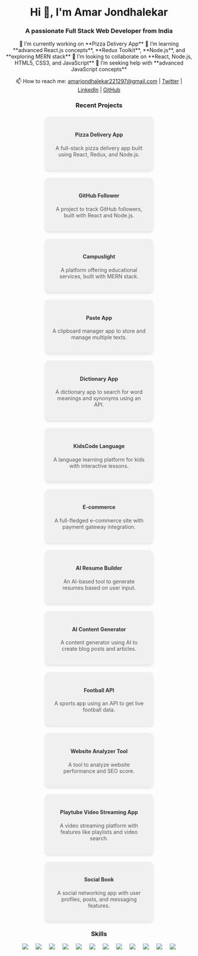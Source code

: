 <h1 align="center">Hi 👋, I'm Amar Jondhalekar</h1>
<h3 align="center">A passionate Full Stack Web Developer from India</h3>

<!-- About Section -->
<p align="center"> 
  🔭 I’m currently working on **Pizza Delivery App**  
  🌱 I’m learning **advanced React.js concepts**, **Redux Toolkit**, **Node.js**, and **exploring MERN stack**  
  👯 I’m looking to collaborate on **React, Node.js, HTML5, CSS3, and JavaScript**  
  🤝 I’m seeking help with **advanced JavaScript concepts**  
</p>

<!-- Social Links Section -->
<p align="center">
  📫 How to reach me: 
  <a href="mailto:amarjondhalekar221297@gmail.com">amarjondhalekar221297@gmail.com</a> | 
  <a href="https://twitter.com/AmarJondhaleka1" target="_blank">Twitter</a> | 
  <a href="https://www.linkedin.com/in/amar-jondhalekar/" target="_blank">LinkedIn</a> | 
  <a href="https://github.com/AmarJondhalekar" target="_blank">GitHub</a>
</p>

<!-- Recent Projects Section -->
<h3 align="center">Recent Projects</h3>
<div style="display: flex; flex-wrap: wrap; justify-content: center; gap: 20px; margin-top: 20px;">

  <div style="background: #f0f0f0; padding: 20px; width: 250px; border-radius: 10px; box-shadow: 0 4px 6px rgba(0, 0, 0, 0.1); transition: transform 0.3s ease-in-out;">
    <h4 style="text-align: center; color: #333;">Pizza Delivery App</h4>
    <p style="text-align: center; color: #555;">A full-stack pizza delivery app built using React, Redux, and Node.js.</p>
  </div>

  <div style="background: #f0f0f0; padding: 20px; width: 250px; border-radius: 10px; box-shadow: 0 4px 6px rgba(0, 0, 0, 0.1); transition: transform 0.3s ease-in-out;">
    <h4 style="text-align: center; color: #333;">GitHub Follower</h4>
    <p style="text-align: center; color: #555;">A project to track GitHub followers, built with React and Node.js.</p>
  </div>

  <div style="background: #f0f0f0; padding: 20px; width: 250px; border-radius: 10px; box-shadow: 0 4px 6px rgba(0, 0, 0, 0.1); transition: transform 0.3s ease-in-out;">
    <h4 style="text-align: center; color: #333;">Campuslight</h4>
    <p style="text-align: center; color: #555;">A platform offering educational services, built with MERN stack.</p>
  </div>

  <div style="background: #f0f0f0; padding: 20px; width: 250px; border-radius: 10px; box-shadow: 0 4px 6px rgba(0, 0, 0, 0.1); transition: transform 0.3s ease-in-out;">
    <h4 style="text-align: center; color: #333;">Paste App</h4>
    <p style="text-align: center; color: #555;">A clipboard manager app to store and manage multiple texts.</p>
  </div>

  <div style="background: #f0f0f0; padding: 20px; width: 250px; border-radius: 10px; box-shadow: 0 4px 6px rgba(0, 0, 0, 0.1); transition: transform 0.3s ease-in-out;">
    <h4 style="text-align: center; color: #333;">Dictionary App</h4>
    <p style="text-align: center; color: #555;">A dictionary app to search for word meanings and synonyms using an API.</p>
  </div>

  <div style="background: #f0f0f0; padding: 20px; width: 250px; border-radius: 10px; box-shadow: 0 4px 6px rgba(0, 0, 0, 0.1); transition: transform 0.3s ease-in-out;">
    <h4 style="text-align: center; color: #333;">KidsCode Language</h4>
    <p style="text-align: center; color: #555;">A language learning platform for kids with interactive lessons.</p>
  </div>

  <div style="background: #f0f0f0; padding: 20px; width: 250px; border-radius: 10px; box-shadow: 0 4px 6px rgba(0, 0, 0, 0.1); transition: transform 0.3s ease-in-out;">
    <h4 style="text-align: center; color: #333;">E-commerce</h4>
    <p style="text-align: center; color: #555;">A full-fledged e-commerce site with payment gateway integration.</p>
  </div>

  <div style="background: #f0f0f0; padding: 20px; width: 250px; border-radius: 10px; box-shadow: 0 4px 6px rgba(0, 0, 0, 0.1); transition: transform 0.3s ease-in-out;">
    <h4 style="text-align: center; color: #333;">AI Resume Builder</h4>
    <p style="text-align: center; color: #555;">An AI-based tool to generate resumes based on user input.</p>
  </div>

  <div style="background: #f0f0f0; padding: 20px; width: 250px; border-radius: 10px; box-shadow: 0 4px 6px rgba(0, 0, 0, 0.1); transition: transform 0.3s ease-in-out;">
    <h4 style="text-align: center; color: #333;">AI Content Generator</h4>
    <p style="text-align: center; color: #555;">A content generator using AI to create blog posts and articles.</p>
  </div>

  <div style="background: #f0f0f0; padding: 20px; width: 250px; border-radius: 10px; box-shadow: 0 4px 6px rgba(0, 0, 0, 0.1); transition: transform 0.3s ease-in-out;">
    <h4 style="text-align: center; color: #333;">Football API</h4>
    <p style="text-align: center; color: #555;">A sports app using an API to get live football data.</p>
  </div>

  <div style="background: #f0f0f0; padding: 20px; width: 250px; border-radius: 10px; box-shadow: 0 4px 6px rgba(0, 0, 0, 0.1); transition: transform 0.3s ease-in-out;">
    <h4 style="text-align: center; color: #333;">Website Analyzer Tool</h4>
    <p style="text-align: center; color: #555;">A tool to analyze website performance and SEO score.</p>
  </div>

  <div style="background: #f0f0f0; padding: 20px; width: 250px; border-radius: 10px; box-shadow: 0 4px 6px rgba(0, 0, 0, 0.1); transition: transform 0.3s ease-in-out;">
    <h4 style="text-align: center; color: #333;">Playtube Video Streaming App</h4>
    <p style="text-align: center; color: #555;">A video streaming platform with features like playlists and video search.</p>
  </div>

  <div style="background: #f0f0f0; padding: 20px; width: 250px; border-radius: 10px; box-shadow: 0 4px 6px rgba(0, 0, 0, 0.1); transition: transform 0.3s ease-in-out;">
    <h4 style="text-align: center; color: #333;">Social Book</h4>
    <p style="text-align: center; color: #555;">A social networking app with user profiles, posts, and messaging features.</p>
  </div>

  <!-- Add more project cards as needed -->
</div>

<!-- Skills Section -->
<h3 align="center">Skills</h3>
<div style="text-align: center; display: flex; flex-wrap: wrap; justify-content: center; gap: 20px;">
  <img src="https://img.shields.io/badge/HTML5-Orange?style=for-the-badge&logo=html5&logoColor=white" />
  <img src="https://img.shields.io/badge/CSS3-Blue?style=for-the-badge&logo=css3&logoColor=white" />
  <img src="https://img.shields.io/badge/JavaScript-yellow?style=for-the-badge&logo=javascript&logoColor=white" />
  <img src="https://img.shields.io/badge/React.js-61DAFB?style=for-the-badge&logo=react&logoColor=black" />
  <img src="https://img.shields.io/badge/Node.js-339933?style=for-the-badge&logo=node.js&logoColor=white" />
  <img src="https://img.shields.io/badge/MongoDB-47A248?style=for-the-badge&logo=mongodb&logoColor=white" />
  <img src="https://img.shields.io/badge/Express.js-000000?style=for-the-badge&logo=express&logoColor=white" />
  <img src="https://img.shields.io/badge/TypeScript-3178C6?style=for-the-badge&logo=typescript&logoColor=white" />
  <img src="https://img.shields.io/badge/React_Router-CA4245?style=for-the-badge&logo=react-router&logoColor=white" />
  <img src="https://img.shields.io/badge/Redux-764ABC?style=for-the-badge&logo=redux&logoColor=white" />
  <img src="https://img.shields.io/badge/Docker-2496ED?style=for-the-badge&logo=docker&logoColor=white" />
  <img src="https://img.shields.io/badge/Git-F05032?style=for-the-badge&logo=git&logoColor=white" />
</div>
